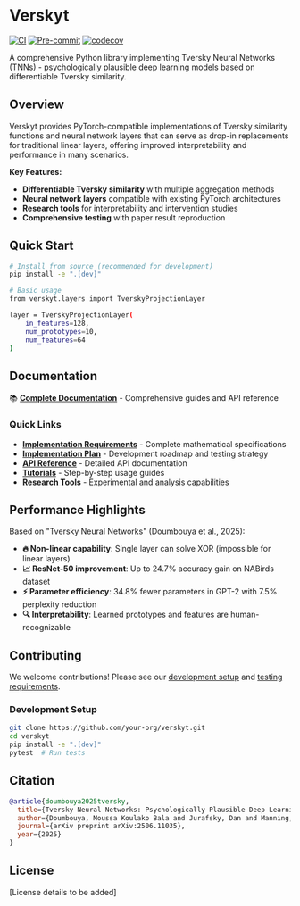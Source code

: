 # Verskyt

[![CI](https://github.com/jeffreyksmithjr/verskyt/workflows/CI/badge.svg)](https://github.com/jeffreyksmithjr/verskyt/actions/workflows/ci.yml)
[![Pre-commit](https://github.com/jeffreyksmithjr/verskyt/workflows/Pre-commit/badge.svg)](https://github.com/jeffreyksmithjr/verskyt/actions/workflows/pre-commit.yml)
[![codecov](https://codecov.io/gh/jeffreyksmithjr/verskyt/branch/main/graph/badge.svg)](https://codecov.io/gh/jeffreyksmithjr/verskyt)

A comprehensive Python library implementing Tversky Neural Networks (TNNs) - psychologically plausible deep learning models based on differentiable Tversky similarity.

## Overview

Verskyt provides PyTorch-compatible implementations of Tversky similarity functions and neural network layers that can serve as drop-in replacements for traditional linear layers, offering improved interpretability and performance in many scenarios.

**Key Features:**
- **Differentiable Tversky similarity** with multiple aggregation methods
- **Neural network layers** compatible with existing PyTorch architectures
- **Research tools** for interpretability and intervention studies
- **Comprehensive testing** with paper result reproduction

## Quick Start

```bash
# Install from source (recommended for development)
pip install -e ".[dev]"

# Basic usage
from verskyt.layers import TverskyProjectionLayer

layer = TverskyProjectionLayer(
    in_features=128,
    num_prototypes=10,
    num_features=64
)
```

## Documentation

📚 **[Complete Documentation](docs/)** - Comprehensive guides and API reference

### Quick Links
- **[Implementation Requirements](docs/requirements/tnn-specification.md)** - Complete mathematical specifications
- **[Implementation Plan](docs/implementation/plan.md)** - Development roadmap and testing strategy
- **[API Reference](docs/api/)** - Detailed API documentation
- **[Tutorials](docs/tutorials/)** - Step-by-step usage guides
- **[Research Tools](docs/research/)** - Experimental and analysis capabilities

## Performance Highlights

Based on "Tversky Neural Networks" (Doumbouya et al., 2025):

- **🔥 Non-linear capability**: Single layer can solve XOR (impossible for linear layers)
- **📈 ResNet-50 improvement**: Up to 24.7% accuracy gain on NABirds dataset
- **⚡ Parameter efficiency**: 34.8% fewer parameters in GPT-2 with 7.5% perplexity reduction
- **🔍 Interpretability**: Learned prototypes and features are human-recognizable

## Contributing

We welcome contributions! Please see our [development setup](docs/implementation/) and [testing requirements](docs/implementation/plan.md#testing-strategy).

### Development Setup
```bash
git clone https://github.com/your-org/verskyt.git
cd verskyt
pip install -e ".[dev]"
pytest  # Run tests
```

## Citation

```bibtex
@article{doumbouya2025tversky,
  title={Tversky Neural Networks: Psychologically Plausible Deep Learning with Differentiable Tversky Similarity},
  author={Doumbouya, Moussa Koulako Bala and Jurafsky, Dan and Manning, Christopher D.},
  journal={arXiv preprint arXiv:2506.11035},
  year={2025}
}
```

## License

[License details to be added]
